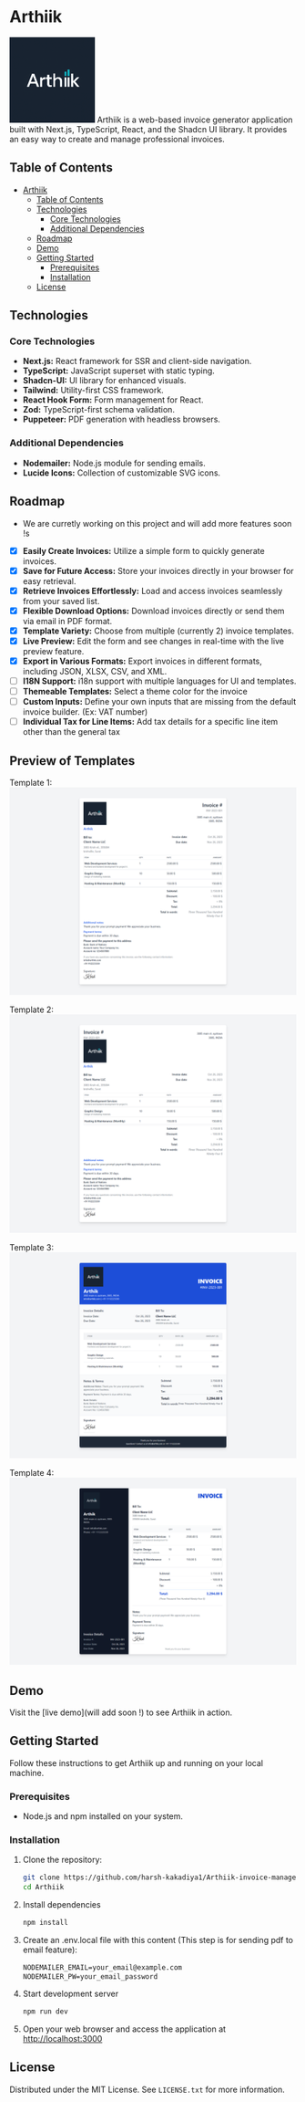 # Arthiik
<img src="Invoice_test_images/Logo/Arthiik_logo.png" alt="Arthiik Logo" width="150" />
Arthiik is a web-based invoice generator application built with Next.js, TypeScript, React, and the Shadcn UI library. It provides an easy way to create and manage professional invoices.

## Table of Contents

- [Arthiik](#Arthiik)
  - [Table of Contents](#table-of-contents)
  - [Technologies](#technologies)
    - [Core Technologies](#core-technologies)
    - [Additional Dependencies](#additional-dependencies)
  - [Roadmap](#roadmap)
  - [Demo](#demo)
  - [Getting Started](#getting-started)
    - [Prerequisites](#prerequisites)
    - [Installation](#installation)
  - [License](#license)


## Technologies

### Core Technologies

- **Next.js:** React framework for SSR and client-side navigation.
- **TypeScript:** JavaScript superset with static typing.
- **Shadcn-UI:** UI library for enhanced visuals.
- **Tailwind:** Utility-first CSS framework.
- **React Hook Form:** Form management for React.
- **Zod:** TypeScript-first schema validation.
- **Puppeteer:** PDF generation with headless browsers.

### Additional Dependencies

- **Nodemailer:** Node.js module for sending emails.
- **Lucide Icons:** Collection of customizable SVG icons.

## Roadmap

- We are curretly working on this project and will add more features soon !s

- [x] **Easily Create Invoices:** Utilize a simple form to quickly generate invoices.
- [x] **Save for Future Access:** Store your invoices directly in your browser for easy retrieval.
- [x] **Retrieve Invoices Effortlessly:** Load and access invoices seamlessly from your saved list.
- [x] **Flexible Download Options:** Download invoices directly or send them via email in PDF format.
- [x] **Template Variety:** Choose from multiple (currently 2) invoice templates.
- [x] **Live Preview:** Edit the form and see changes in real-time with the live preview feature.
- [x] **Export in Various Formats:** Export invoices in different formats, including JSON, XLSX, CSV, and XML.
- [ ] **I18N Support:** i18n support with multiple languages for UI and templates.
- [ ] **Themeable Templates:** Select a theme color for the invoice
- [ ] **Custom Inputs:** Define your own inputs that are missing from the default invoice builder. (Ex: VAT number)
- [ ] **Individual Tax for Line Items:** Add tax details for a specific line item other than the general tax

## Preview of Templates

Template 1:
![Template 1](./Invoice_test_images/Invoice-temp1.png)

Template 2:
![Template 2](./Invoice_test_images/Invoice-temp2.png)

Template 3:
![Template 3](./Invoice_test_images/Invoice-temp3.png)

Template 4:
![Template 4](./Invoice_test_images/Invoice-temp4.png)

## Demo

Visit the [live demo](will add soon !) to see Arthiik in action.

## Getting Started

Follow these instructions to get Arthiik up and running on your local machine.

### Prerequisites

- Node.js and npm installed on your system.

### Installation

1. Clone the repository:

   ```bash
   git clone https://github.com/harsh-kakadiya1/Arthiik-invoice-management.git
   cd Arthiik
   ```
2. Install dependencies
   
   ```bash
   npm install
   ```
3. Create an .env.local file with this content (This step is for sending pdf to email feature):
   ```env
   NODEMAILER_EMAIL=your_email@example.com
   NODEMAILER_PW=your_email_password
   ```
4. Start development server

    ```bash
    npm run dev
    ```
5. Open your web browser and access the application at [http://localhost:3000](http://localhost:3000)
<!-- LICENSE -->
## License

Distributed under the MIT License. See `LICENSE.txt` for more information.
